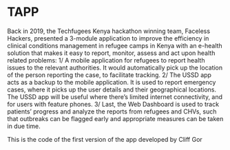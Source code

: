 # TAPP

Back in 2019, the Techfugees Kenya hackathon winning team, Faceless Hackers, presented a 3-module application to improve the efficiency in clinical conditions management in refugee camps in Kenya with an e-health solution that makes it easy to report, monitor, assess and act upon health related problems: 
1/ A mobile application for refugees to report health issues to the relevant authorities. It would automatically pick up the location of the person reporting the case, to facilitate tracking.
2/ The USSD app acts as a backup to the mobile application. It is used to report emergency cases, where it picks up the user details and their geographical locations. The USSD app will be useful where there’s limited internet connectivity, and for users with feature phones.
3/ Last, the Web Dashboard  is used to track patients’ progress and analyze the reports from refugees and CHVs, such that outbreaks can be flagged early and appropriate measures can be taken in due time.

This is the code of the first version of the app developed by Cliff Gor
